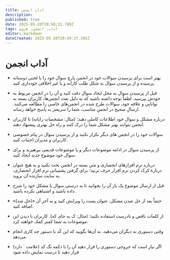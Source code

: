 ```yaml
---
title: آداب انجمن
description: 
published: true
date: 2025-05-20T20:50:31.788Z
tags: آداب, انجمن, فروم
editor: markdown
dateCreated: 2025-05-20T20:49:37.395Z
---
```


# آداب انجمن
* بهتر است برای پرسیدن سوالات خود در انجمن پارچ سوال خود را با لحنی دوستانه پرسیده و از پرسیدن سوال به شکل طلب کارانه و یا غیر اخلاقی خودداری کنید.


* قبل از پرسیدن سوال به محل ایجاد سوال دقت کنید و آن را در انجمن مربوط به خودش بپرسید. لطفاً توجه داشته باشید که به دلیل تعدد انجمن‌ها، کاربران بسته به توانایی و علاقه خود، سوالات طرح شده در انجمن‌های خاصی را مطالعه می‌کنند. ارسالِ صحیح در انجمنِ مناسب، شما را سریعتر به پاسخ خواهد رساند.


* درباره مشکل و سوال خود اطلاعات کاملی دهید؛ (مثال: مشخصات رایانه) تا کاربران انجمن بتوانند بهتر مشکل شما را درک کنند و راه حل بهتری پیشنهاد دهند.


* سوالات خود را در انجمن های دیگر تکرار نکنید و از پرسیدن سوال در پیام خصوصی کاربران و مدیران اجتناب کنید.


* از پرسیدن سوال در ادامه موضوعات دیگر و یا موضوعات قدیمی بپرهیزید و برای سوال خود موضوع جدید ایجاد کنید.


* درباره نرم افزارهای انحصاری و متن بسته در انجمن بحث نکنید و به هیچ عنوان دربارهٔ کرک کردن نرم افزار حرف نزنید؛ برای گرفتن پشتیبانی نرم افزار انحصاری، به سایت سازنده آن بروید.


* قبل از ارسال موضوع یک بار آن را بخوانید تا به درستی سوال یا مشکل خود را شرح داده باشید و اشتباهی نکرده باشید.


* حتماً بعد از حل شدن مشکل، عنوان پست را ویرایش کنید و به آخر آن «(حل شد)» اضافه کنید.


* از کلمات ناقص و نادرست استفاده نکنید؛ (مثال: ک به جای که). کاربران با دیدن این موضوعات به شما کمتر کمک خواهند کرد.


* وقتی دستوری به دیگران می‌دهید، به آن‌ها بگویید که این کُد یا دستور چه کاری انجام می‌دهد.


* اگر نیاز است که خروجی دستوری را قرار دهید آن را با دکمه تگ کد (علامت ` دارد) قرار دهید تا درست نمایش داده شود
